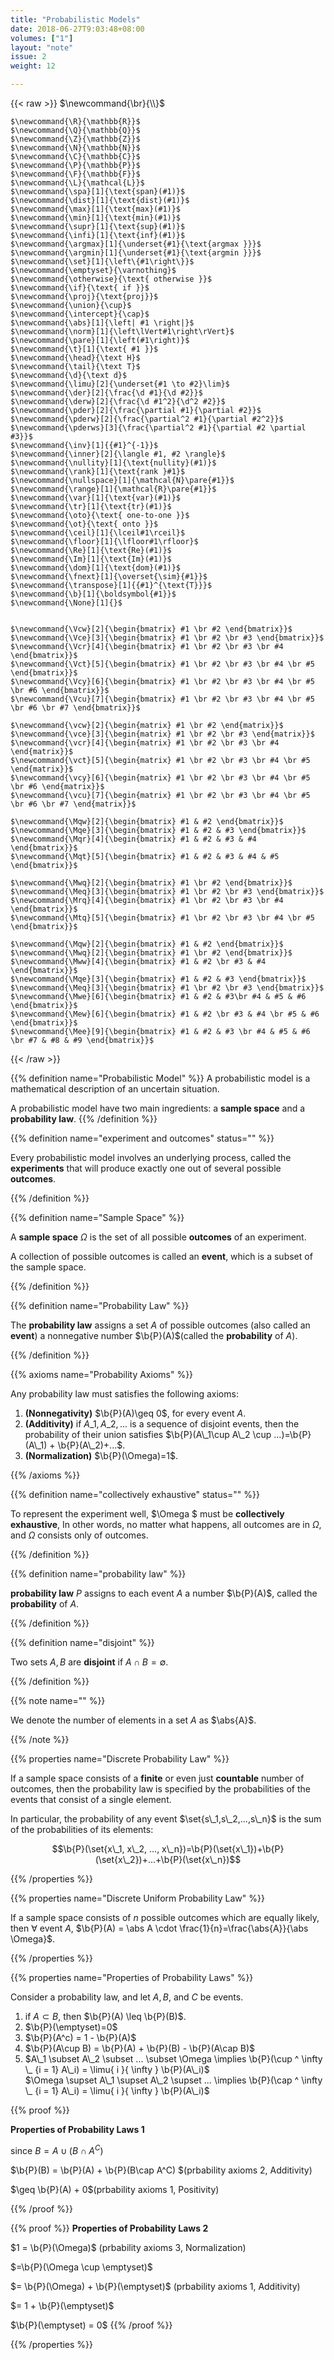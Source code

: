 ```yaml
---
title: "Probabilistic Models"
date: 2018-06-27T9:03:48+08:00
volumes: ["1"]
layout: "note"
issue: 2
weight: 12

---
```



<!--more-->

<div class="latex-macros">
  {{< raw >}}
    $\newcommand{\br}{\\}$

    $\newcommand{\R}{\mathbb{R}}$
    $\newcommand{\Q}{\mathbb{Q}}$
    $\newcommand{\Z}{\mathbb{Z}}$
    $\newcommand{\N}{\mathbb{N}}$
    $\newcommand{\C}{\mathbb{C}}$
    $\newcommand{\P}{\mathbb{P}}$
    $\newcommand{\F}{\mathbb{F}}$
    $\newcommand{\L}{\mathcal{L}}$
    $\newcommand{\spa}[1]{\text{span}(#1)}$
    $\newcommand{\dist}[1]{\text{dist}(#1)}$
    $\newcommand{\max}[1]{\text{max}(#1)}$
    $\newcommand{\min}[1]{\text{min}(#1)}$
    $\newcommand{\supr}[1]{\text{sup}(#1)}$
    $\newcommand{\infi}[1]{\text{inf}(#1)}$
    $\newcommand{\argmax}[1]{\underset{#1}{\text{argmax }}}$
    $\newcommand{\argmin}[1]{\underset{#1}{\text{argmin }}}$
    $\newcommand{\set}[1]{\left\{#1\right\}}$
    $\newcommand{\emptyset}{\varnothing}$
    $\newcommand{\otherwise}{\text{ otherwise }}$
    $\newcommand{\if}{\text{ if }}$
    $\newcommand{\proj}{\text{proj}}$
    $\newcommand{\union}{\cup}$
    $\newcommand{\intercept}{\cap}$
    $\newcommand{\abs}[1]{\left| #1 \right|}$
    $\newcommand{\norm}[1]{\left\lVert#1\right\rVert}$
    $\newcommand{\pare}[1]{\left(#1\right)}$
    $\newcommand{\t}[1]{\text{ #1 }}$
    $\newcommand{\head}{\text H}$
    $\newcommand{\tail}{\text T}$
    $\newcommand{\d}{\text d}$
    $\newcommand{\limu}[2]{\underset{#1 \to #2}\lim}$
    $\newcommand{\der}[2]{\frac{\d #1}{\d #2}}$
    $\newcommand{\derw}[2]{\frac{\d #1^2}{\d^2 #2}}$
    $\newcommand{\pder}[2]{\frac{\partial #1}{\partial #2}}$
    $\newcommand{\pderw}[2]{\frac{\partial^2 #1}{\partial #2^2}}$
    $\newcommand{\pderws}[3]{\frac{\partial^2 #1}{\partial #2 \partial #3}}$
    $\newcommand{\inv}[1]{{#1}^{-1}}$
    $\newcommand{\inner}[2]{\langle #1, #2 \rangle}$
    $\newcommand{\nullity}[1]{\text{nullity}(#1)}$
    $\newcommand{\rank}[1]{\text{rank }#1}$
    $\newcommand{\nullspace}[1]{\mathcal{N}\pare{#1}}$
    $\newcommand{\range}[1]{\mathcal{R}\pare{#1}}$
    $\newcommand{\var}[1]{\text{var}(#1)}$
    $\newcommand{\tr}[1]{\text{tr}(#1)}$
    $\newcommand{\oto}{\text{ one-to-one }}$
    $\newcommand{\ot}{\text{ onto }}$
    $\newcommand{\ceil}[1]{\lceil#1\rceil}$
    $\newcommand{\floor}[1]{\lfloor#1\rfloor}$
    $\newcommand{\Re}[1]{\text{Re}(#1)}$
    $\newcommand{\Im}[1]{\text{Im}(#1)}$
    $\newcommand{\dom}[1]{\text{dom}(#1)}$
    $\newcommand{\fnext}[1]{\overset{\sim}{#1}}$
    $\newcommand{\transpose}[1]{{#1}^{\text{T}}}$
    $\newcommand{\b}[1]{\boldsymbol{#1}}$
    $\newcommand{\None}[1]{}$


    $\newcommand{\Vcw}[2]{\begin{bmatrix} #1 \br #2 \end{bmatrix}}$
    $\newcommand{\Vce}[3]{\begin{bmatrix} #1 \br #2 \br #3 \end{bmatrix}}$
    $\newcommand{\Vcr}[4]{\begin{bmatrix} #1 \br #2 \br #3 \br #4 \end{bmatrix}}$
    $\newcommand{\Vct}[5]{\begin{bmatrix} #1 \br #2 \br #3 \br #4 \br #5 \end{bmatrix}}$
    $\newcommand{\Vcy}[6]{\begin{bmatrix} #1 \br #2 \br #3 \br #4 \br #5 \br #6 \end{bmatrix}}$
    $\newcommand{\Vcu}[7]{\begin{bmatrix} #1 \br #2 \br #3 \br #4 \br #5 \br #6 \br #7 \end{bmatrix}}$

    $\newcommand{\vcw}[2]{\begin{matrix} #1 \br #2 \end{matrix}}$
    $\newcommand{\vce}[3]{\begin{matrix} #1 \br #2 \br #3 \end{matrix}}$
    $\newcommand{\vcr}[4]{\begin{matrix} #1 \br #2 \br #3 \br #4 \end{matrix}}$
    $\newcommand{\vct}[5]{\begin{matrix} #1 \br #2 \br #3 \br #4 \br #5 \end{matrix}}$
    $\newcommand{\vcy}[6]{\begin{matrix} #1 \br #2 \br #3 \br #4 \br #5 \br #6 \end{matrix}}$
    $\newcommand{\vcu}[7]{\begin{matrix} #1 \br #2 \br #3 \br #4 \br #5 \br #6 \br #7 \end{matrix}}$

    $\newcommand{\Mqw}[2]{\begin{bmatrix} #1 & #2 \end{bmatrix}}$
    $\newcommand{\Mqe}[3]{\begin{bmatrix} #1 & #2 & #3 \end{bmatrix}}$
    $\newcommand{\Mqr}[4]{\begin{bmatrix} #1 & #2 & #3 & #4 \end{bmatrix}}$
    $\newcommand{\Mqt}[5]{\begin{bmatrix} #1 & #2 & #3 & #4 & #5 \end{bmatrix}}$

    $\newcommand{\Mwq}[2]{\begin{bmatrix} #1 \br #2 \end{bmatrix}}$
    $\newcommand{\Meq}[3]{\begin{bmatrix} #1 \br #2 \br #3 \end{bmatrix}}$
    $\newcommand{\Mrq}[4]{\begin{bmatrix} #1 \br #2 \br #3 \br #4 \end{bmatrix}}$
    $\newcommand{\Mtq}[5]{\begin{bmatrix} #1 \br #2 \br #3 \br #4 \br #5 \end{bmatrix}}$

    $\newcommand{\Mqw}[2]{\begin{bmatrix} #1 & #2 \end{bmatrix}}$
    $\newcommand{\Mwq}[2]{\begin{bmatrix} #1 \br #2 \end{bmatrix}}$
    $\newcommand{\Mww}[4]{\begin{bmatrix} #1 & #2 \br #3 & #4 \end{bmatrix}}$
    $\newcommand{\Mqe}[3]{\begin{bmatrix} #1 & #2 & #3 \end{bmatrix}}$
    $\newcommand{\Meq}[3]{\begin{bmatrix} #1 \br #2 \br #3 \end{bmatrix}}$
    $\newcommand{\Mwe}[6]{\begin{bmatrix} #1 & #2 & #3\br #4 & #5 & #6 \end{bmatrix}}$
    $\newcommand{\Mew}[6]{\begin{bmatrix} #1 & #2 \br #3 & #4 \br #5 & #6 \end{bmatrix}}$
    $\newcommand{\Mee}[9]{\begin{bmatrix} #1 & #2 & #3 \br #4 & #5 & #6 \br #7 & #8 & #9 \end{bmatrix}}$
  {{< /raw >}}
</div>

{{% definition name="Probabilistic Model" %}}
A probabilistic model is a mathematical description of an uncertain situation.

A probabilistic model have two main ingredients: a **sample space** and a **probability law**.
{{% /definition %}}

{{% definition name="experiment and outcomes" status="" %}}

Every probabilistic model involves an underlying process, called the **experiments** that will produce exactly one out of several possible **outcomes**.

{{% /definition %}}

{{% definition name="Sample Space" %}}

A **sample space** $\Omega$ is the set of all possible **outcomes** of an experiment.

A collection of possible outcomes is called an **event**, which is a subset of the sample space.

{{% /definition %}}

{{% definition name="Probability Law" %}}

The **probability law** assigns a set $A$ of possible outcomes (also called an **event**) a nonnegative number $\b{P}(A)$(called the **probability** of $A$).

{{% /definition %}}

{{% axioms name="Probability Axioms" %}}

Any probability law must satisfies the following axioms:

1. **(Nonnegativity)** $\b{P}(A)\geq 0$, for every event $A$.
2. **(Additivity)** if $A\_1,A\_2,...$ is a sequence of disjoint events, then the probability of their union satisfies $\b{P}(A\_1\cup A\_2 \cup ...)=\b{P}(A\_1) + \b{P}(A\_2)+...$.
3. **(Normalization)** $\b{P}(\Omega)=1$.

{{% /axioms %}}

{{% definition name="collectively exhaustive" status="" %}}

To represent the experiment well, $\Omega $ must be **collectively exhaustive**, In other words, no matter what happens, all outcomes are in $\Omega$, and $\Omega$ consists only of outcomes.

{{% /definition %}}


{{% definition name="probability law" %}}

**probability law** $P$ assigns to each event $A$ a number $\b{P}(A)$, called the **probability** of $A$.

{{% /definition %}}

{{% definition name="disjoint" %}}

Two sets $A,B$ are **disjoint** if $A\cap B=\emptyset$.

{{% /definition %}}

{{% note name="" %}}

We denote the number of elements in a set $A$ as $\abs{A}$.


{{% /note %}}

{{% properties name="Discrete Probability Law" %}}

If a sample space consists of a **finite** or even just **countable** number of outcomes, then the probability law is specified by the probabilities of the events that consist of a single element.

In particular, the probability of any event $\set{s\_1,s\_2,...,s\_n}$ is the sum of the probabilities of its elements:

$$\b{P}(\set{x\_1, x\_2, ..., x\_n})=\b{P}(\set{x\_1})+\b{P}(\set{x\_2})+...+\b{P}(\set{x\_n})$$

{{% /properties %}}

{{% properties name="Discrete Uniform Probability Law" %}}

If a sample space consists of $n$ possible outcomes which are equally likely, then $\forall$ event $A$, $\b{P}(A) = \abs A \cdot \frac{1}{n}=\frac{\abs{A}}{\abs \Omega}$.

{{% /properties %}}

{{% properties name="Properties of Probability Laws" %}}

Consider a probability law, and let $A, B$, and $C$ be events.

1. if $A \subset B$, then $\b{P}(A) \leq \b{P}(B)$.
2. $\b{P}(\emptyset)=0$
3. $\b{P}(A^c) = 1 - \b{P}(A)$
4. $\b{P}(A\cup B) = \b{P}(A) + \b{P}(B) - \b{P}(A\cap B)$
5. $A\_1 \subset A\_2 \subset ... \subset \Omega \implies \b{P}(\cup ^ \infty \_ {i = 1} A\_i) = \limu{ i }{ \infty } \b{P}(A\_i)$ <br> $\Omega \supset A\_1 \supset A\_2 \supset ...  \implies \b{P}(\cap ^ \infty \_ {i = 1} A\_i) = \limu{ i }{ \infty } \b{P}(A\_i)$


{{% proof %}}

**Properties of Probability Laws 1**

since $B=A\cup(B\cap A^C)$

$\b{P}(B) = \b{P}(A) + \b{P}(B\cap A^C) $(prbability axioms 2, Additivity)

$\geq \b{P}(A) + 0$(prbability axioms 1, Positivity)


{{% /proof %}}

{{% proof %}}
**Properties of Probability Laws 2**

$1 = \b{P}(\Omega)$     (prbability axioms 3, Normalization)

$=\b{P}(\Omega \cup \emptyset)$

$= \b{P}(\Omega) + \b{P}(\emptyset)$     (prbability axioms 1, Additivity)

$= 1 + \b{P}(\emptyset)$

$\b{P}(\emptyset) = 0$
{{% /proof %}}

{{% /properties %}}

